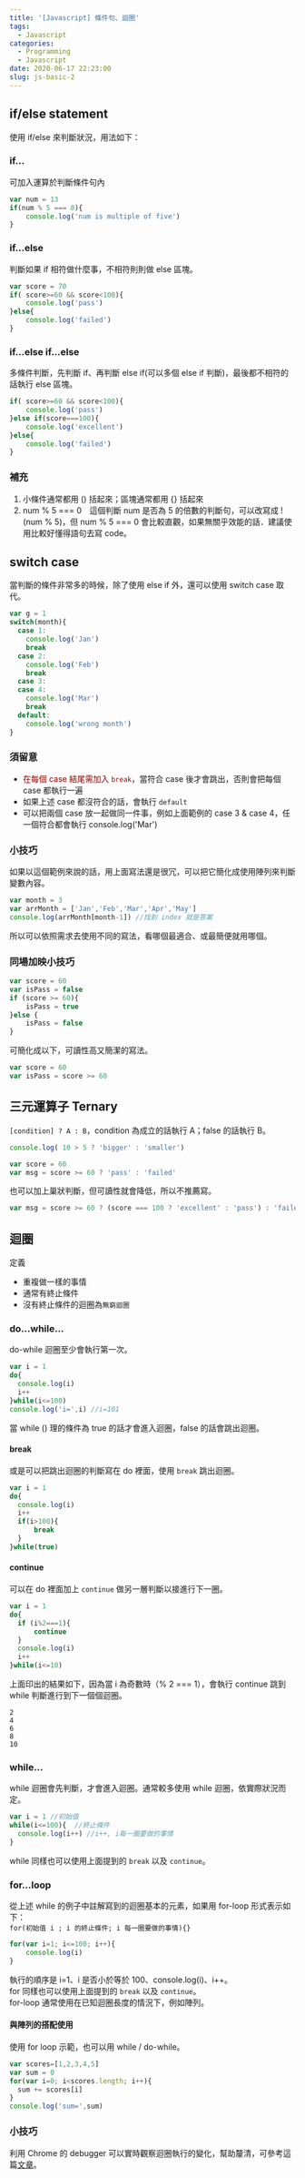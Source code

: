 ```yaml
---
title: '[Javascript] 條件句、迴圈'
tags:
  - Javascript
categories:
  - Programming
  - Javascript
date: 2020-06-17 22:23:00
slug: js-basic-2
---
```


## if/else statement
使用 if/else 來判斷狀況，用法如下：
### if...
可加入運算於判斷條件句內
```js
var num = 13
if(num % 5 === 0){
    console.log('num is multiple of five')
}
```
<!--more-->

### if...else
判斷如果 if 相符做什麼事，不相符則則做 else 區塊。
```js
var score = 70
if( score>=60 && score<100){
    console.log('pass')
}else{
    console.log('failed')
}
```

### if...else if...else
多條件判斷，先判斷 if、再判斷 else if(可以多個 else if 判斷)，最後都不相符的話執行 else 區塊。
```js
if( score>=60 && score<100){
    console.log('pass')
}else if(score===100){
    console.log('excellent')
}else{
    console.log('failed')
}

```

### 補充
1. 小條件通常都用 () 括起來；區塊通常都用 {} 括起來
2. num % 5 === 0　這個判斷 num 是否為 5 的倍數的判斷句，可以改寫成 !(num % 5)，但 num % 5 === 0 會比較直觀，如果無關乎效能的話．建議使用比較好懂得語句去寫 code。


## switch case
當判斷的條件非常多的時候，除了使用 else if 外，還可以使用 switch case 取代。
```js
var g = 1
switch(month){
  case 1:
    console.log('Jan')
    break
  case 2:
    console.log('Feb')
    break
  case 3:
  case 4:
    console.log('Mar')
    break
  default:
    console.log('wrong month')
}
```
### 須留意
- <font color=darkred>在每個 case 結尾需加入 `break`</font>，當符合 case 後才會跳出，否則會把每個 case 都執行一遍
- 如果上述 case 都沒符合的話，會執行 `default`
- 可以把兩個 case 放一起做同一件事，例如上面範例的 case 3 & case 4，任一個符合都會執行 console.log('Mar')

### 小技巧
如果以這個範例來說的話，用上面寫法還是很冗，可以把它簡化成使用陣列來判斷變數內容。
```js
var month = 3
var arrMonth = ['Jan','Feb','Mar','Apr','May']
console.log(arrMonth[month-1]) //找到 index 就是答案
```
所以可以依照需求去使用不同的寫法，看哪個最適合、或最簡便就用哪個。  

### 同場加映小技巧
```js
var score = 60
var isPass = false
if (score >= 60){
    isPass = true
}else {
    isPass = false
}
```
可簡化成以下，可讀性高又簡潔的寫法。
```js
var score = 60
var isPass = score >= 60
```

##  三元運算子 Ternary
`[condition] ? A : B`，condition 為成立的話執行 A；false 的話執行 B。
```js
console.log( 10 > 5 ? 'bigger' : 'smaller')

var score = 60
var msg = score >= 60 ? 'pass' : 'failed'
```
也可以加上巢狀判斷，但可讀性就會降低，所以不推薦寫。
```js
var msg = score >= 60 ? (score === 100 ? 'excellent' : 'pass') : 'failed'
```

## 迴圈
定義
- 重複做一樣的事情
- 通常有終止條件
- 沒有終止條件的迴圈為`無窮迴圈`

### do...while...
do-while 迴圈至少會執行第一次。
```js
var i = 1
do{
  console.log(i)
  i++
}while(i<=100)
console.log('i=',i) //i=101
```
當 while () 理的條件為 true 的話才會進入迴圈，false 的話會跳出迴圈。

#### break
或是可以把跳出迴圈的判斷寫在 do 裡面，使用 `break` 跳出迴圈。
```js
var i = 1
do{
  console.log(i)
  i++
  if(i>100){
      break
  }
}while(true)
```
#### continue
可以在 do 裡面加上 `continue` 做另一層判斷以接進行下一圈。
```js
var i = 1
do{
  if (i%2===1){
      continue
  }
  console.log(i)
  i++
}while(i<=10)
```
上面印出的結果如下，因為當 i 為奇數時（% 2 === 1），會執行 continue 跳到while 判斷進行到下一個個迴圈。
```
2
4
6
8
10
```

### while...
while 迴圈會先判斷，才會進入迴圈。通常較多使用 while 迴圈，依實際狀況而定。
```js
var i = 1 //初始值
while(i<=100){  //終止條件
  console.log(i++) //i++, i每一圈要做的事情
}
```
while 同樣也可以使用上面提到的 `break` 以及 `continue`。

### for...loop
從上述 while 的例子中註解寫到的迴圈基本的元素，如果用 for-loop 形式表示如下：  
`for(初始值 i ; i 的終止條件; i 每一圈要做的事情){}`  
```js
for(var i=1; i<=100; i++){
    console.log(i)
}
```
執行的順序是 i=1、i 是否小於等於 100、console.log(i)、i++。  
for 同樣也可以使用上面提到的 `break` 以及 `continue`。  
for-loop 通常使用在已知迴圈長度的情況下，例如陣列。  

#### 與陣列的搭配使用
使用 for loop 示範，也可以用 while / do-while。
```js
var scores=[1,2,3,4,5]
var sum = 0
for(var i=0; i<scores.length; i++){
  sum += scores[i]
}
console.log('sum=',sum)
```

### 小技巧
利用 Chrome 的 debugger 可以實時觀察迴圈執行的變化，幫助釐清，可參考這篇[文章](https://ulahsieh.netlify.app/p/js-debugging-in-chrome/)。